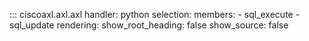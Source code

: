 ::: ciscoaxl.axl.axl
    handler: python
    selection:
      members:
        - sql_execute
        - sql_update
    rendering:
      show_root_heading: false
      show_source: false